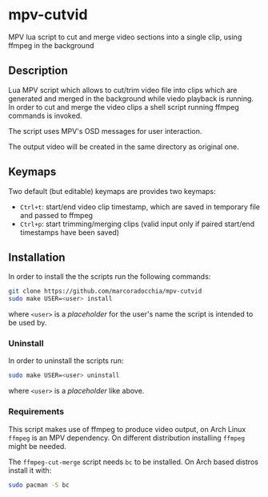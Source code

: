 # mpv-cutvid
MPV lua script to cut and merge video sections into a single clip, using ffmpeg
in the background

## Description
Lua MPV script which allows to cut/trim video file into clips which are
generated and merged in the background while viedo playback is running.
In order to cut and merge the video clips a shell script running ffmpeg
commands is invoked.

The script uses MPV's OSD messages for user interaction.

The output video will be created in the same directory as original one.

## Keymaps
Two default (but editable) keymaps are provides two keymaps:
* `Ctrl+t`: start/end video clip timestamp, which are saved in temporary file
  and passed to ffmpeg 
* `Ctrl+p`: start trimming/merging clips (valid input only if paired start/end
  timestamps have been saved)

## Installation
In order to install the the scripts run the following commands:
```sh
git clone https://github.com/marcoradocchia/mpv-cutvid 
sudo make USER=<user> install
```
where `<user>` is a _placeholder_ for the user's name the script is intended to
be used by.

### Uninstall
In order to uninstall the scripts run:
```sh
sudo make USER=<user> uninstall
```
where `<user>` is a _placeholder_ like above.

### Requirements
This script makes use of ffmpeg to produce video output, on Arch Linux `ffmpeg`
is an MPV dependency. On different distribution installing `ffmpeg` might be
needed.

The `ffmpeg-cut-merge` script needs `bc` to be installed. On Arch based distros
install it with:
```sh
sudo pacman -S bc
```
